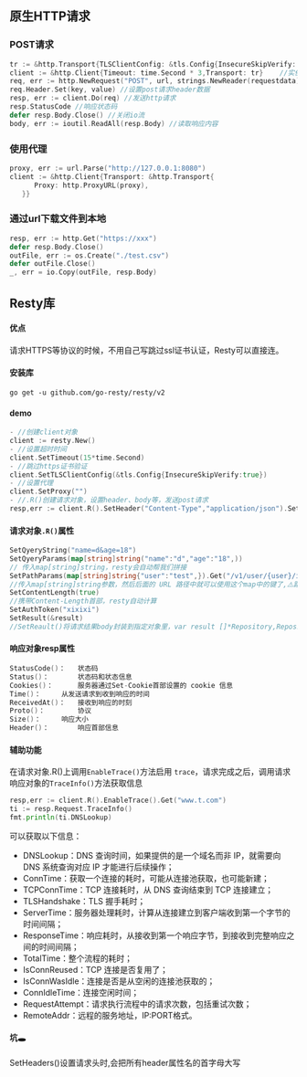 ## 原生HTTP请求
### POST请求
```go
tr := &http.Transport{TLSClientConfig: &tls.Config{InsecureSkipVerify: true}} //https请求跳过证书验证
client := &http.Client{Timeout: time.Second * 3,Transport: tr}    //实例化 http.client 结构体，设置请求超时时间为3s
req, err := http.NewRequest("POST", url, strings.NewReader(requestdata)) //获取request实体（请求方式，请求地址，请求体）
req.Header.Set(key, value) //设置post请求header数据
resp, err := client.Do(req) //发送http请求
resp.StatusCode //响应状态码
defer resp.Body.Close() //关闭io流
body, err := ioutil.ReadAll(resp.Body) //读取响应内容
```
### 使用代理
```go
proxy, err := url.Parse("http://127.0.0.1:8080")
client := &http.Client{Transport: &http.Transport{
      Proxy: http.ProxyURL(proxy),
   }}
```
### 通过url下载文件到本地
```go
resp, err := http.Get("https://xxx")
defer resp.Body.Close()
outFile, err := os.Create("./test.csv")
defer outFile.Close()
_, err = io.Copy(outFile, resp.Body)
```

## Resty库
#### 优点
请求HTTPS等协议的时候，不用自己写跳过ssl证书认证，Resty可以直接连。
#### 安装库
`go get -u github.com/go-resty/resty/v2`
#### demo
```go
- //创建client对象
client := resty.New()
- //设置超时时间
client.SetTimeout(15*time.Second)
- //跳过https证书验证
client.SetTLSClientConfig(&tls.Config{InsecureSkipVerify:true})
- //设置代理
client.SetProxy("")
- //.R()创建请求对象，设置header、body等，发送post请求
resp,err := client.R().SetHeader("Content-Type","application/json").SetBody('{"id":1}').Post("www.t.com")
```
#### 请求对象`.R()`属性
```go
SetQyeryString("name=d&age=18")
SetQyeryParams(map[string]string("name":"d","age":"18",))
// 传入map[string]string，resty会自动帮我们拼接
SetPathParams(map[string]string{"user":"test",}).Get("/v1/user/{user}/info")
//传入map[string]string参数，然后后面的 URL 路径中就可以使用这个map中的键了,⚠️路径中的键需要用{}包起来。
SetContentLength(true)
//携带Content-Length首部，resty自动计算
SetAuthToken("xixixi")
SetResult(&result)
//SetReault()将请求结果body封装到指定对象里，var result []*Repository,Repository是自定义的type
```
#### 响应对象resp属性
```go
StatusCode()：	状态码
Status()：		状态码和状态信息
Cookies()：		服务器通过Set-Cookie首部设置的 cookie 信息
Time()：		从发送请求到收到响应的时间
ReceivedAt()：	接收到响应的时刻 
Proto()：		协议
Size()：		响应大小
Header()：		响应首部信息
```
#### 辅助功能
在请求对象.R()上调用`EnableTrace()`方法启用 `trace`，请求完成之后，调用请求响应对象的`TraceInfo()`方法获取信息
```go
resp,err := client.R().EnableTrace().Get("www.t.com")
ti := resp.Request.TraceInfo()
fmt.println(ti.DNSLookup)
```
可以获取以下信息：
- DNSLookup：DNS 查询时间，如果提供的是一个域名而非 IP，就需要向 DNS 系统查询对应 IP 才能进行后续操作；
- ConnTime：获取一个连接的耗时，可能从连接池获取，也可能新建；
- TCPConnTime：TCP 连接耗时，从 DNS 查询结束到 TCP 连接建立；
- TLSHandshake：TLS 握手耗时；
- ServerTime：服务器处理耗时，计算从连接建立到客户端收到第一个字节的时间间隔；
- ResponseTime：响应耗时，从接收到第一个响应字节，到接收到完整响应之间的时间间隔；
- TotalTime：整个流程的耗时；
- IsConnReused：TCP 连接是否复用了；
- IsConnWasIdle：连接是否是从空闲的连接池获取的；
- ConnIdleTime：连接空闲时间；
- RequestAttempt：请求执行流程中的请求次数，包括重试次数；
- RemoteAddr：远程的服务地址，IP:PORT格式。

#### 坑🕳️
SetHeaders()设置请求头时,会把所有header属性名的首字母大写